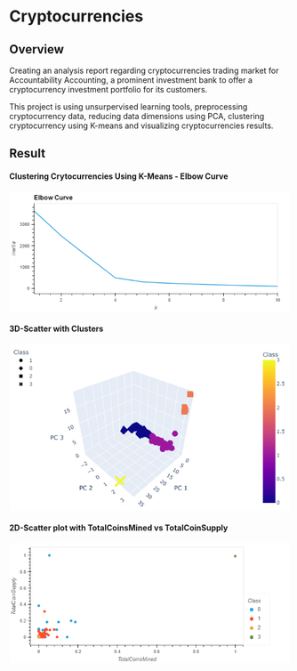 # Cryptocurrencies

## Overview 
Creating an analysis report regarding cryptocurrencies trading market for Accountability Accounting, a prominent investment bank to offer a cryptocurrency investment portfolio for its customers.

This project is using unsurpervised learning tools, preprocessing cryptocurrency data, reducing data dimensions using PCA, clustering cryptocurrency using K-means and visualizing cryptocurrencies results.

## Result

#### Clustering Crytocurrencies Using K-Means - Elbow Curve
![](Results/Figure1.png)

#### 3D-Scatter with Clusters
![](Results/Figure2.png)

#### 2D-Scatter plot with TotalCoinsMined vs TotalCoinSupply
![](Results/Figure3.png)
